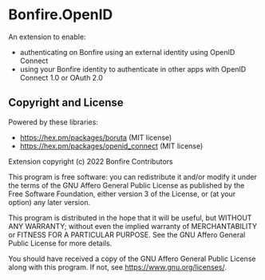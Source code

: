 # Bonfire.OpenID

An extension to enable:
- authenticating on Bonfire using an external identity using OpenID Connect
- using your Bonfire identity to authenticate in other apps with OpenID Connect 1.0 or OAuth 2.0

## Copyright and License

Powered by these libraries: 
- https://hex.pm/packages/boruta (MIT license)
- https://hex.pm/packages/openid_connect (MIT license)

Extension copyright (c) 2022 Bonfire Contributors

This program is free software: you can redistribute it and/or modify
it under the terms of the GNU Affero General Public License as
published by the Free Software Foundation, either version 3 of the
License, or (at your option) any later version.

This program is distributed in the hope that it will be useful, but
WITHOUT ANY WARRANTY; without even the implied warranty of
MERCHANTABILITY or FITNESS FOR A PARTICULAR PURPOSE.  See the GNU
Affero General Public License for more details.

You should have received a copy of the GNU Affero General Public
License along with this program.  If not, see <https://www.gnu.org/licenses/>.
